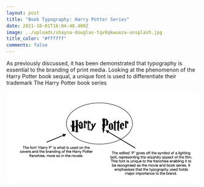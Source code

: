```yaml
---
layout: post
title: "Book Typography: Harry Potter Series"
date: 2021-10-01T16:04:48.400Z
image: ../uploads/shayna-douglas-tqv8qkwueza-unsplash.jpg
title_color: "#ffffff"
comments: false
---
```

As previously discussed, it has been demonstrated that typography is essential to the branding of print media. Looking at the phenomenon of the Harry Potter book sequal, a unique font is used to differentiate their trademark   The Harry Potter book series 

![](../uploads/screenshot-2021-10-03-at-18.36.20.png)